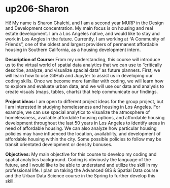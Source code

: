 # up206-Sharon
Hi! My name is Sharon Ghalchi, and I am a second year MURP in the Design and Development concentration. My main focus is on housing and real estate development. I am a Los Angeles native, and would like to stay and work in Los Angles in the future. Currently, I am working at “A Community of Friends”, one of the oldest and largest providers of permanent affordable housing in Southern California, as a housing development intern. 

**Description of Course:** From my understanding, this course will introduce us to the virtual world of spatial data analytics that we can use to “critically describe, analyze, and visualize spacial data” as future planners.  First, we will learn how to use GitHub and Jupyter to assist us in developing our coding skills. Once we become more familiar with coding, we will learn how to explore and evaluate urban data, and we will use our data and analysis to create visuals (maps, tables, charts) that help communicate our findings. 

**Project ideas:** I am open to different project ideas for the group project, but I am interested in studying homelessness and housing in Los Angeles. For example, we can use spacial analytics to visualize the atmosphere of homelessness, available affordable housing options, and affordable housing development throughout the last 50 years in Los Angeles to identify areas in need of affordable housing. We can also analyze how particular housing policies may have influenced the location, availability, and development of affordable housing within the city. Some possible policies to follow may be transit orientated development or density bonuses. 

**Objectives:** My main objective for this course to develop my coding and spatial analytics background. Coding is obviously the language of the future, and I would like to be able to understand and utilize the skill in my professional life. I plan on taking the Advanced GIS & Spatial Data course and the Urban Data Science course in the Spring to further develop this skill. 
